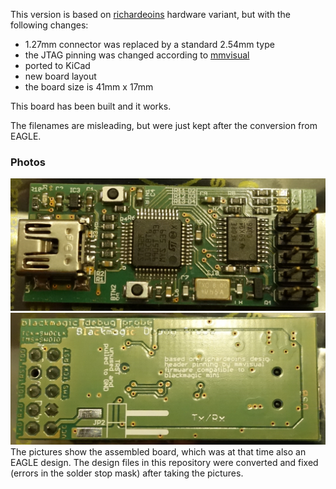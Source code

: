 This version is based on [richardeoins](https://github.com/blacksphere/blackmagic-hardware/tree/master/contrib/richardeoin) hardware variant, but with the following changes:
* 1.27mm connector was replaced by a standard 2.54mm type
* the JTAG pinning was changed according to [mmvisual](https://www.mikrocontroller.net/articles/JTAG#Der_10-polige_JTAG_Stecker_von_mmvisual_.28ARM.2C_Cortex.2C_Seriell_kombiniert.29)
* ported to KiCad
* new board layout
* the board size is 41mm x 17mm

This board has been built and it works.

The filenames are misleading, but were just kept after the conversion from EAGLE.

### Photos

![PCB Top Side](blackmagic_richardeoin_front.jpg "PCB Top Side")
![PCB Bottom Side](blackmagic_richardeoin_back.jpg "PCB Bottom Side")
The pictures show the assembled board, which was at that time also an EAGLE design. The design files in this repository were converted and fixed (errors in the solder stop mask) after taking the pictures.
